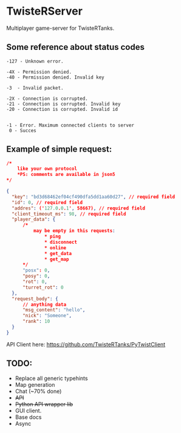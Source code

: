 # TwisteRServer

Multiplayer game-server for TwisteRTanks.

## Some reference about status codes
```
-127 - Unknown error.

-4X - Permission denied.
-40 - Permission denied. Invalid key

-3  - Invalid packet.

-2X - Connection is corrupted.
-21 - Connection is corrupted. Invalid key
-20 - Connection is corrupted. Invalid id


-1 - Error. Maximum connected clients to server
 0 - Succes
```

## Example of simple request:
```json
/*
    like your own protocol
    *PS: comments are available in json5
*/

{
  "key": "bd3d68462ef04cf490dfa5dd1aa60d27", // required field
  "id": 0, // required field
  "addres": ('127.0.0.1', 58667), // required field
  "client_timeout_ms": 98, // required field
  "player_data": { 
      /*
          may be empty in this requests:
              * ping
              * disconnect
              * online
              * get_data
              * get_map
      */
      "posx": 0, 
      "posy": 0,
      "rot": 0,
      "turret_rot": 0
  },
  "request_body": {
      // anything data
      "msg_content": "hello",
      "nick": "Someone",
      "rank": 10
  }
}
```

API Client here: https://github.com/TwisteRTanks/PyTwistClient

## TODO:
* Replace all generic typehints
* Map generation
* Chat (~70% done)
* ~~API~~
* ~~Python API wrapper lib~~
* GUI client.
* Base docs
* Async
